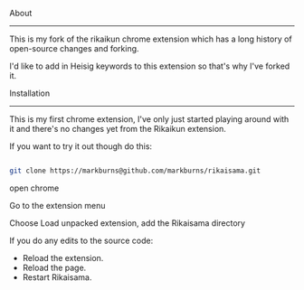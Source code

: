 About
_____

This is my fork of the rikaikun chrome extension which has a long history of open-source changes and forking.

I'd like to add in Heisig keywords to this extension so that's why I've forked it.



Installation
_____

This is my first chrome extension, I've only just started playing around with it and there's no changes yet
from the Rikaikun extension.

If you want to try it out though do this:

```sh

git clone https://markburns@github.com/markburns/rikaisama.git
```


open chrome

Go to the extension menu

Choose Load unpacked extension, add the Rikaisama directory

If you do any edits to the source code:

* Reload the extension.
* Reload the page.
* Restart Rikaisama.
